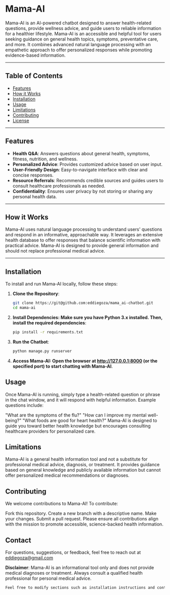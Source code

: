 # Mama-AI

Mama-AI is an AI-powered chatbot designed to answer health-related questions, provide wellness advice, and guide users to reliable information for a healthier lifestyle. Mama-AI is an accessible and helpful tool for users seeking guidance on general health topics, symptoms, preventative care, and more. It combines advanced natural language processing with an empathetic approach to offer personalized responses while promoting evidence-based information.

---

## Table of Contents

- [Features](#features)
- [How it Works](#how-it-works)
- [Installation](#installation)
- [Usage](#usage)
- [Limitations](#limitations)
- [Contributing](#contributing)
- [License](#license)

---

## Features

- **Health Q&A**: Answers questions about general health, symptoms, fitness, nutrition, and wellness.
- **Personalized Advice**: Provides customized advice based on user input.
- **User-Friendly Design**: Easy-to-navigate interface with clear and concise responses.
- **Resource Referrals**: Recommends credible sources and guides users to consult healthcare professionals as needed.
- **Confidentiality**: Ensures user privacy by not storing or sharing any personal health data.

---

## How it Works

Mama-AI uses natural language processing to understand users' questions and respond in an informative, approachable way. It leverages an extensive health database to offer responses that balance scientific information with practical advice. Mama-AI is designed to provide general information and should not replace professional medical advice.

---

## Installation

To install and run Mama-AI locally, follow these steps:

1. **Clone the Repository**:
   ```bash
   git clone https://git@github.com:eddiegoza/mama_ai-chatbot.git
   cd mama-ai
2. **Install Dependencies: Make sure you have Python 3.x installed. Then, install the required dependencies**:
    ```bash
   pip install -r requirements.txt
3. **Run the Chatbot**:
   ```bash
   python manage.py runserver
4. **Access Mama-AI: Open the browser at http://127.0.0.1:8000 (or the specified port) to start chatting with Mama-AI**.
   
## Usage

Once Mama-AI is running, simply type a health-related question or phrase in the chat window, and it will respond with helpful information. Example questions include:

"What are the symptoms of the flu?"
"How can I improve my mental well-being?"
"What foods are good for heart health?"
Mama-AI is designed to guide you toward better health knowledge but encourages consulting healthcare providers for personalized care.

## Limitations

Mama-AI is a general health information tool and not a substitute for professional medical advice, diagnosis, or treatment. It provides guidance based on general knowledge and publicly available information but cannot offer personalized medical recommendations or diagnoses.

## Contributing

We welcome contributions to Mama-AI! To contribute:

Fork this repository.
Create a new branch with a descriptive name.
Make your changes.
Submit a pull request.
Please ensure all contributions align with the mission to promote accessible, science-backed health information.

## Contact

For questions, suggestions, or feedback, feel free to reach out at eddiegoza@gmail.com

**Disclaimer**: Mama-AI is an informational tool only and does not provide medical diagnoses or treatment. Always consult a qualified health professional for personal medical advice.
 ```bash
Feel free to modify sections such as installation instructions and contact details based on your specific implementation and setup.
